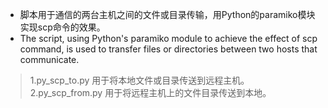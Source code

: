 - 脚本用于通信的两台主机之间的文件或目录传输，用Python的paramiko模块实现scp命令的效果。
- The script, using Python's paramiko module to achieve the effect of scp command, is used to transfer files or directories between two hosts that communicate.
> 1.py_scp_to.py
> 	用于将本地文件或目录传送到远程主机。
> 2.py_scp_from.py
> 	用于将远程主机上的文件目录传送到本地。
